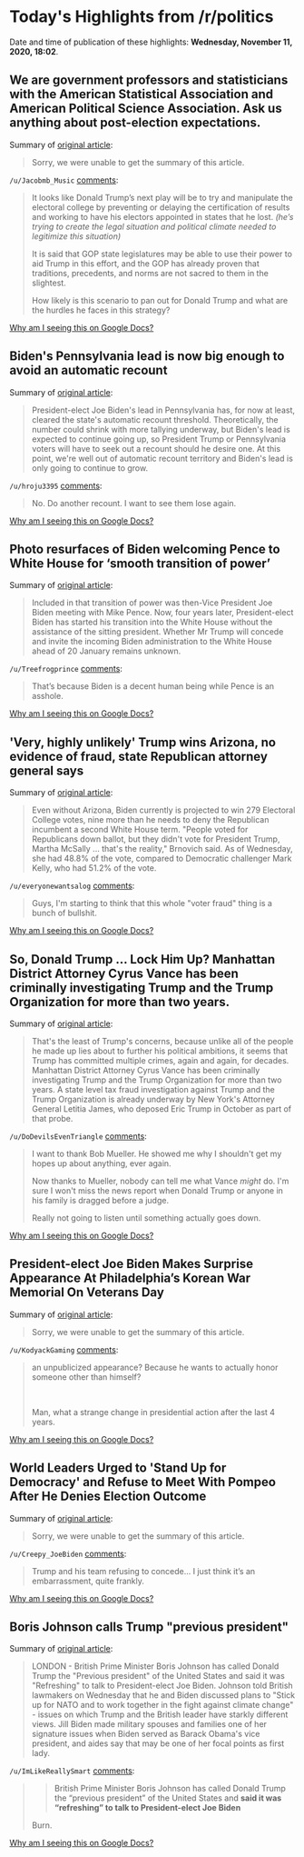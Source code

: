 # Today's Highlights from /r/politics

Date and time of publication of these highlights: **Wednesday, November 11, 2020, 18:02**.

## We are government professors and statisticians with the American Statistical Association and American Political Science Association. Ask us anything about post-election expectations.

Summary of [original article](https://www.reddit.com/r/politics/comments/js9ms1/we_are_government_professors_and_statisticians/):

> Sorry, we were unable to get the summary of this article.

`/u/Jacobmb_Music` [comments](https://www.reddit.com/r/politics/comments/js9ms1/we_are_government_professors_and_statisticians/):

> It looks like Donald Trump’s next play will be to try and manipulate the electoral college by preventing or delaying the certification of results and working to have his electors appointed in states that he lost. *(he’s trying to create the legal situation and political climate needed to legitimize this situation)* 
> 
> It is said that GOP state legislatures may be able to use their power to aid Trump in this effort, and the GOP has already proven that traditions, precedents, and norms are not sacred to them in the slightest. 
> 
> How likely is this scenario to pan out for Donald Trump and what are the hurdles he faces in this strategy?

[Why am I seeing this on Google Docs?](https://docs.google.com/document/d/1Dc6We63vOXIZsc0op-Bt4abqkYjXzOigalQqFxmvvbM/edit?usp=sharing)

## Biden's Pennsylvania lead is now big enough to avoid an automatic recount

Summary of [original article](https://theweek.com/speedreads/949468/bidens-pennsylvania-lead-now-big-enough-avoid-automatic-recount):

> President-elect Joe Biden's lead in Pennsylvania has, for now at least, cleared the state's automatic recount threshold. Theoretically, the number could shrink with more tallying underway, but Biden's lead is expected to continue going up, so President Trump or Pennsylvania voters will have to seek out a recount should he desire one. At this point, we're well out of automatic recount territory and Biden's lead is only going to continue to grow.

`/u/hroju3395` [comments](https://www.reddit.com/r/politics/comments/jsi48r/bidens_pennsylvania_lead_is_now_big_enough_to/):

> No. Do another recount. I want to see them lose again.

[Why am I seeing this on Google Docs?](https://docs.google.com/document/d/1Dc6We63vOXIZsc0op-Bt4abqkYjXzOigalQqFxmvvbM/edit?usp=sharing)

## Photo resurfaces of Biden welcoming Pence to White House for ‘smooth transition of power’

Summary of [original article](https://www.independent.co.uk/news/world/americas/us-election-2020/joe-biden-pence-white-house-2020-election-transition-b1720760.html):

> Included in that transition of power was then-Vice President Joe Biden meeting with Mike Pence. Now, four years later, President-elect Biden has started his transition into the White House without the assistance of the sitting president. Whether Mr Trump will concede and invite the incoming Biden administration to the White House ahead of 20 January remains unknown.

`/u/Treefrogprince` [comments](https://www.reddit.com/r/politics/comments/jsh6z1/photo_resurfaces_of_biden_welcoming_pence_to/):

> That’s because Biden is a decent human being while Pence is an asshole.

[Why am I seeing this on Google Docs?](https://docs.google.com/document/d/1Dc6We63vOXIZsc0op-Bt4abqkYjXzOigalQqFxmvvbM/edit?usp=sharing)

## 'Very, highly unlikely' Trump wins Arizona, no evidence of fraud, state Republican attorney general says

Summary of [original article](https://www.cnbc.com/amp/2020/11/11/trump-unlikely-to-beat-biden-in-arizona-no-fraud-seen-state-ag-says.html?__twitter_impression=true):

> Even without Arizona, Biden currently is projected to win 279 Electoral College votes, nine more than he needs to deny the Republican incumbent a second White House term. "People voted for Republicans down ballot, but they didn't vote for President Trump, Martha McSally ... that's the reality," Brnovich said. As of Wednesday, she had 48.8% of the vote, compared to Democratic challenger Mark Kelly, who had 51.2% of the vote.

`/u/everyonewantsalog` [comments](https://www.reddit.com/r/politics/comments/jsgwn9/very_highly_unlikely_trump_wins_arizona_no/):

> Guys, I'm starting to think that this whole "voter fraud" thing is a bunch of bullshit.

[Why am I seeing this on Google Docs?](https://docs.google.com/document/d/1Dc6We63vOXIZsc0op-Bt4abqkYjXzOigalQqFxmvvbM/edit?usp=sharing)

## So, Donald Trump … Lock Him Up? Manhattan District Attorney Cyrus Vance has been criminally investigating Trump and the Trump Organization for more than two years.

Summary of [original article](https://abovethelaw.com/2020/11/so-donald-trump-lock-him-up/):

> That's the least of Trump's concerns, because unlike all of the people he made up lies about to further his political ambitions, it seems that Trump has committed multiple crimes, again and again, for decades. Manhattan District Attorney Cyrus Vance has been criminally investigating Trump and the Trump Organization for more than two years. A state level tax fraud investigation against Trump and the Trump Organization is already underway by New York's Attorney General Letitia James, who deposed Eric Trump in October as part of that probe.

`/u/DoDevilsEvenTriangle` [comments](https://www.reddit.com/r/politics/comments/jsf5xr/so_donald_trump_lock_him_up_manhattan_district/):

> I want to thank Bob Mueller. He showed me why I shouldn't get my hopes up about anything, ever again. 
> 
> Now thanks to Mueller, nobody can tell me what Vance *might* do. I'm sure I won't miss the news report when Donald Trump or anyone in his family is dragged before a judge.
> 
> Really not going to listen until something actually goes down.

[Why am I seeing this on Google Docs?](https://docs.google.com/document/d/1Dc6We63vOXIZsc0op-Bt4abqkYjXzOigalQqFxmvvbM/edit?usp=sharing)

## President-elect Joe Biden Makes Surprise Appearance At Philadelphia’s Korean War Memorial On Veterans Day

Summary of [original article](https://philadelphia.cbslocal.com/2020/11/11/president-elect-biden-visits-philadelphias-korean-war-memorial-on-veterans-day/):

> Sorry, we were unable to get the summary of this article.

`/u/KodyackGaming` [comments](https://www.reddit.com/r/politics/comments/jsg3nw/presidentelect_joe_biden_makes_surprise/):

> an unpublicized appearance?  Because he wants to actually honor someone other than himself?
> 
> &#x200B;
> 
> Man, what a strange change in presidential action after the last 4 years.

[Why am I seeing this on Google Docs?](https://docs.google.com/document/d/1Dc6We63vOXIZsc0op-Bt4abqkYjXzOigalQqFxmvvbM/edit?usp=sharing)

## World Leaders Urged to 'Stand Up for Democracy' and Refuse to Meet With Pompeo After He Denies Election Outcome

Summary of [original article](https://www.commondreams.org/news/2020/11/11/world-leaders-urged-stand-democracy-and-refuse-meet-pompeo-after-he-denies-election):

> Sorry, we were unable to get the summary of this article.

`/u/Creepy_JoeBiden` [comments](https://www.reddit.com/r/politics/comments/jshxxd/world_leaders_urged_to_stand_up_for_democracy_and/):

> Trump and his team refusing to concede... I just think it’s an embarrassment, quite frankly.

[Why am I seeing this on Google Docs?](https://docs.google.com/document/d/1Dc6We63vOXIZsc0op-Bt4abqkYjXzOigalQqFxmvvbM/edit?usp=sharing)

## Boris Johnson calls Trump "previous president"

Summary of [original article](https://www.fox5ny.com/news/boris-johnson-calls-trump-previous-president):

> LONDON - British Prime Minister Boris Johnson has called Donald Trump the "Previous president" of the United States and said it was "Refreshing" to talk to President-elect Joe Biden. Johnson told British lawmakers on Wednesday that he and Biden discussed plans to "Stick up for NATO and to work together in the fight against climate change" - issues on which Trump and the British leader have starkly different views. Jill Biden made military spouses and families one of her signature issues when Biden served as Barack Obama's vice president, and aides say that may be one of her focal points as first lady.

`/u/ImLikeReallySmart` [comments](https://www.reddit.com/r/politics/comments/jsdb9v/boris_johnson_calls_trump_previous_president/):

> >British Prime Minister Boris Johnson has called Donald Trump the “previous president” of the United States and **said it was “refreshing” to talk to President-elect Joe Biden**
> 
> Burn.

[Why am I seeing this on Google Docs?](https://docs.google.com/document/d/1Dc6We63vOXIZsc0op-Bt4abqkYjXzOigalQqFxmvvbM/edit?usp=sharing)

